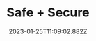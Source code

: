 ---
title: Safe + Secure
# Verify that the language is supported before adding its ISO 639-1 code here. without the country code, i.e. ms instead of ms_MY.
languages:
  - en
website: https://safeandsecure.film/
credits: Text by Erin McConnell.
categories:
  - Digital Security Guides
date: 2023-01-25T11:09:02.882Z
---